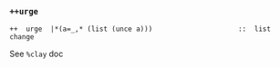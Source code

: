 ### `++urge`

    ++  urge  |*(a=_,* (list (unce a)))                     ::  list change

See `%clay` doc


